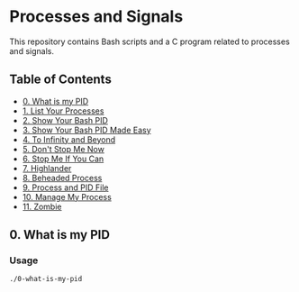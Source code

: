 # Processes and Signals

This repository contains Bash scripts and a C program related to processes and signals.

## Table of Contents

- [0. What is my PID](#0-what-is-my-pid)
- [1. List Your Processes](#1-list-your-processes)
- [2. Show Your Bash PID](#2-show-your-bash-pid)
- [3. Show Your Bash PID Made Easy](#3-show-your-bash-pid-made-easy)
- [4. To Infinity and Beyond](#4-to-infinity-and-beyond)
- [5. Don't Stop Me Now](#5-dont-stop-me-now)
- [6. Stop Me If You Can](#6-stop-me-if-you-can)
- [7. Highlander](#7-highlander)
- [8. Beheaded Process](#8-beheaded-process)
- [9. Process and PID File](#9-process-and-pid-file)
- [10. Manage My Process](#10-manage-my-process)
- [11. Zombie](#11-zombie)

## 0. What is my PID

### Usage
```bash
./0-what-is-my-pid
